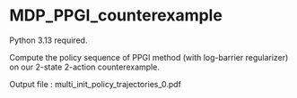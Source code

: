# MDP_PPGI_counterexample

Python 3.13 required.

Compute the policy sequence of PPGI method (with log-barrier regularizer) on our 2-state 2-action counterexample.

Output file : multi_init_policy_trajectories_0.pdf
